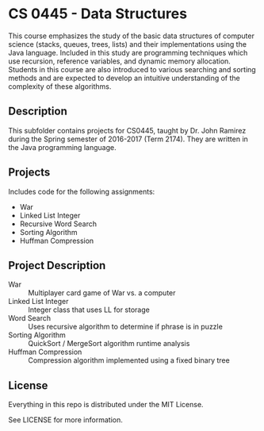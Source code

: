 # CS 0445 - Data Structures

This course emphasizes the study of the basic data structures of computer science (stacks, queues, trees, lists) and their implementations using the Java language. Included in this study are programming techniques which use recursion, reference variables, and dynamic memory allocation. Students in this course are also introduced to various searching and sorting methods and are expected to develop an intuitive understanding of the complexity of these algorithms.

## Description

This subfolder contains projects for CS0445, taught by Dr. John Ramirez during the Spring semester of 2016-2017 (Term 2174). They are written in the Java programming language.

## Projects

Includes code for the following assignments:
  - War
  - Linked List Integer
  - Recursive Word Search
  - Sorting Algorithm
  - Huffman Compression

## Project Description

<dl>
  <dt>War</dt>
  <dd>Multiplayer card game of War vs. a computer</dd>
  <dt>Linked List Integer</dt>
  <dd>Integer class that uses LL for storage</dd>
  <dt>Word Search</dt>
  <dd>Uses recursive algorithm to determine if phrase is in puzzle</dd>
  <dt>Sorting Algorithm</dt>
  <dd>QuickSort / MergeSort algorithm runtime analysis</dd>
  <dt>Huffman Compression</dt>
  <dd>Compression algorithm implemented using a fixed binary tree</dd>
</dl>

## License

Everything in this repo is distributed under the MIT License.

See LICENSE for more information.
